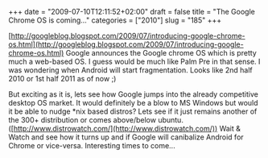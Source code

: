 +++
date = "2009-07-10T12:11:52+02:00"
draft = false
title = "The Google Chrome OS is coming..."
categories = ["2010"]
slug = "185"
+++

[http://googleblog.blogspot.com/2009/07/introducing-google-chrome-os.html](http://googleblog.blogspot.com/2009/07/introducing-google-chrome-os.html) Google announces the Google chrome OS which is pretty much a web-based OS. I guess would be much like Palm Pre in that sense. I was wondering when Android will start fragmentation. Looks like 2nd half 2010 or 1st half 2011 as of now ;)

But exciting as it is, lets see how Google jumps into the already competitive desktop OS market. It would definitely be a blow to MS Windows but would it be able to nudge *nix based distros? Lets see if it just remains another of the 300+ distribution or comes above/below ubuntu. ([http://www.distrowatch.com/](http://www.distrowatch.com/)) Wait & Watch and see how it turns up and if Google will canibalize Android for Chrome or vice-versa. Interesting times to come...
